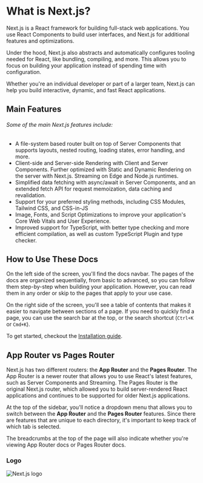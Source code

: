 # What is Next.js?

Next.js is a React framework for building full-stack web applications. You use React Components to build user interfaces, and Next.js for additional features and optimizations.

Under the hood, Next.js also abstracts and automatically configures tooling needed for React, like bundling, compiling, and more. This allows you to focus on building your application instead of spending time with configuration.

Whether you're an individual developer or part of a larger team, Next.js can help you build interactive, dynamic, and fast React applications.

## Main Features

###### Some of the main Next.js features include:

- A file-system based router built on top of Server Components that supports layouts, nested routing, loading states, error handling, and more.
- Client-side and Server-side Rendering with Client and Server Components. Further optimized with Static and Dynamic Rendering on the server with Next.js. Streaming on Edge and Node.js runtimes.
- Simplified data fetching with async/await in Server Components, and an extended fetch API for request memoization, data caching and revalidation.
- Support for your preferred styling methods, including CSS Modules, Tailwind CSS, and CSS-in-JS
- Image, Fonts, and Script Optimizations to improve your application's Core Web Vitals and User Experience.
- Improved support for TypeScript, with better type checking and more efficient compilation, as well as custom TypeScript Plugin and type checker.

## How to Use These Docs

On the left side of the screen, you'll find the docs navbar. The pages of the docs are organized sequentially, from basic to advanced, so you can follow them step-by-step when building your application. However, you can read them in any order or skip to the pages that apply to your use case.

On the right side of the screen, you'll see a table of contents that makes it easier to navigate between sections of a page. If you need to quickly find a page, you can use the search bar at the top, or the search shortcut (`Ctrl+K` or `Cmd+K`).

To get started, checkout the [Installation guide](installation-guide).

## App Router vs Pages Router

Next.js has two different routers: the **App Router** and the **Pages Router**. The App Router is a newer router that allows you to use React's latest features, such as Server Components and Streaming. The Pages Router is the original Next.js router, which allowed you to build server-rendered React applications and continues to be supported for older Next.js applications.

At the top of the sidebar, you'll notice a dropdown menu that allows you to switch between the **App Router** and the **Pages Router** features. Since there are features that are unique to each directory, it's important to keep track of which tab is selected.

The breadcrumbs at the top of the page will also indicate whether you're viewing App Router docs or Pages Router docs.

### Logo

![Next.js logo](https://camo.githubusercontent.com/9771a2d4a7366d3c6d4793e17104eba9e88f0aec82f7165bfe6871455c26cb2c/68747470733a2f2f6173736574732e76657263656c2e636f6d2f696d6167652f75706c6f61642f76313636323133303535392f6e6578746a732f49636f6e5f6461726b5f6261636b67726f756e642e706e67)
